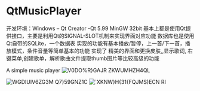 # QtMusicPlayer

开发环境：Windows – Qt Creator -Qt 5.99 MinGW 32bit
基本上都是使用Qt提供接口，主要是利用Qt的SIGNAL-SLOT机制来实现界面对应功能
数据库也是使用Qt自带的SQLite，一个数据表
实现的功能有基本播放/暂停，上一首/下一首，播放模式，条件音量等简单基本的功能
实现了 精美的界面和更换皮肤,,显示歌词, 右键菜单,创建歌单，解析歌曲文件提取thumb图片等比较高级的功能


A simple music player
![V0DO%R}GAJR ZKWUMHZH4QL](https://user-images.githubusercontent.com/51040511/141080240-04533747-d180-4104-82e2-2d957b214294.png)

![WGDIUIV6ZG3M Q7}59GNZ1C](https://user-images.githubusercontent.com/51040511/141080875-d0a0b9ae-c381-44d5-b599-67d52ee131d2.png)
![`XKNW}H{31{FQJMS)ECN RI](https://user-images.githubusercontent.com/51040511/141081010-05831d8b-bdd3-4233-8485-9288ee4a4617.png)
